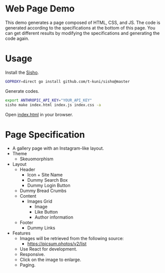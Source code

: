 # Web Page Demo

This demo generates a page composed of HTML, CSS, and JS. The code is generated according to the specifications at the bottom of this page. You can get different results by modifying the specifications and generating the code again.

# Usage

Install the [Sisho](https://github.com/t-kuni/sisho).

```bash
GOPROXY=direct go install github.com/t-kuni/sisho@master
````

Generate codes.

```bash
export ANTHROPIC_API_KEY="YOUR_API_KEY"
sisho make index.html index.js index.css -a
```

Open [index.html](./index.html) in your browser.

# Page Specification

- A gallery page with an Instagram-like layout.
- Theme
  - Skeuomorphism
- Layout
  - Header
    - Icon + Site Name
    - Dummy Search Box
    - Dummy Login Button
  - Dummy Bread Crumbs
  - Content
    - Images Grid
      - Image
      - Like Button
      - Author information
  - Footer
    - Dummy Links
- Features
  - Images will be retrieved from the following source:
    - https://picsum.photos/v2/list
  - Use React for development.
  - Responsive.
  - Click on the image to enlarge.
  - Paging.